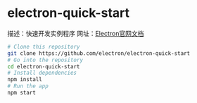 # electron-quick-start

描述：快速开发实例程序
网址：[Electron官网文档](https://electronjs.org/docs)

```bash
# Clone this repository
git clone https://github.com/electron/electron-quick-start
# Go into the repository
cd electron-quick-start
# Install dependencies
npm install
# Run the app
npm start
```
